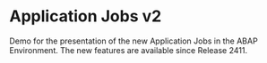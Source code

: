 # Application Jobs v2

Demo for the presentation of the new Application Jobs in the ABAP Environment. The new features are available since Release 2411.